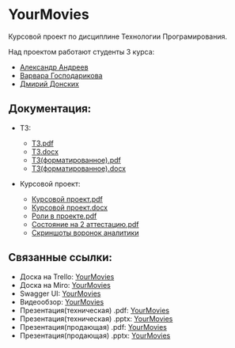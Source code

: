 # YourMovies
Курсовой проект по дисциплине Технологии Програмирования.

Над проектом работают студенты 3 курса: 

* [Александр Андреев](https://github.com/Madesmot)
* [Варвара Господарикова](https://github.com/GospodarikovaVS)
* [Дмирий Донских](https://github.com/SteamDiver)

## Документация:

* ТЗ: 
  * [ТЗ.pdf](https://github.com/SteamDiver/YourMovies/blob/master/Documentation/%D0%A2%D0%97.pdf)
  * [ТЗ.docx](https://github.com/SteamDiver/YourMovies/blob/master/Documentation/%D0%A2%D0%97.docx)
  * [ТЗ(форматированное).pdf]()
  * [ТЗ(форматированное).docx]()
  
* Курсовой проект:
  * [Курсовой проект.pdf](https://github.com/SteamDiver/YourMovies/blob/master/Documentation/%D0%9A%D1%83%D1%80%D1%81%D0%BE%D0%B2%D0%BE%D0%B9%20%D0%BF%D1%80%D0%BE%D0%B5%D0%BA%D1%82.pdf)
  * [Курсовой проект.docx](https://github.com/SteamDiver/YourMovies/blob/master/Documentation/%D0%9A%D1%83%D1%80%D1%81%D0%BE%D0%B2%D0%BE%D0%B9%20%D0%BF%D1%80%D0%BE%D0%B5%D0%BA%D1%82.pdf)
  * [Роли в проекте.pdf](https://github.com/SteamDiver/YourMovies/blob/master/Documentation/%D0%A0%D0%BE%D0%BB%D0%B8.pdf)
  * [Состояние на 2 аттестацию.pdf](https://github.com/SteamDiver/YourMovies/blob/master/Documentation/%D0%A1%D0%BE%D1%81%D1%82%D0%BE%D1%8F%D0%BD%D0%B8%D0%B5%20%D0%BD%D0%B0%202%D0%B0%D1%82%D1%82.pdf)
  * [Скриншоты воронок аналитики](https://github.com/SteamDiver/YourMovies/blob/master/Documentation/%D0%AF%D0%BD%D0%B4%D0%B5%D0%BA%D1%81.%D0%9C%D0%B5%D1%82%D1%80%D0%B8%D0%BA%D0%B0.jpg)
  
## Связанные ссылки:

* Доска на Trello: [YourMovies](https://trello.com/b/clj9L8Mj/yourmovie)
* Доска на Miro: [YourMovies](https://miro.com/app/board/o9J_kvWaZB4=/)
* Swagger UI: [YourMovies](http://31.192.104.124:8080/swagger-ui.html#/)
* Видеообзор: [YourMovies](https://drive.google.com/drive/folders/1toPJrZND9NZ86L5W4NeOj4diAYJhRXLr?usp=sharing)
* Презентация(техническая) .pdf: [YourMovies]()
* Презентация(техническая) .pptx: [YourMovies]()
* Презентация(продающая) .pdf: [YourMovies]()
* Презентация(продающая) .pptx: [YourMovies]()